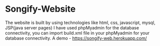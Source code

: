 # Songify-Website
The website is built by using technologies like html, css, javascript, mysql, JSP(java server pages)
I have used phpMyadmin for the database connectivity, you can import build.xml file in your phpMyadmin for your database connectivity.
A demo - https://songify-web.herokuapp.com/
